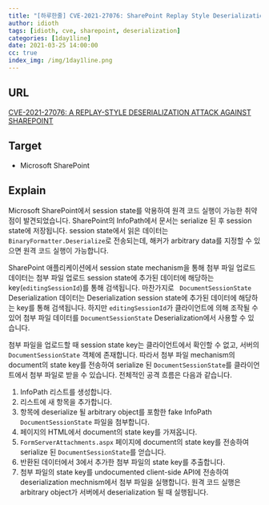 ```yaml
---
title: "[하루한줄] CVE-2021-27076: SharePoint Replay Style Deserialization 취약점"
author: idioth
tags: [idioth, cve, sharepoint, deserialization]
categories: [1day1line]
date: 2021-03-25 14:00:00
cc: true
index_img: /img/1day1line.png
---
```


## URL 

[CVE-2021-27076: A REPLAY-STYLE DESERIALIZATION ATTACK AGAINST SHAREPOINT](https://www.zerodayinitiative.com/blog/2021/3/17/cve-2021-27076-a-replay-style-deserialization-attack-against-sharepoint)



## Target

- Microsoft SharePoint



## Explain

Microsoft SharePoint에서 session state를 악용하여 원격 코드 실행이 가능한 취약점이 발견되었습니다. SharePoint의 InfoPath에서 문서는 serialize 된 후 session state에 저장됩니다. session state에서 읽은 데이터는 `BinaryFormatter.Deserialize`로 전송되는데, 해커가 arbitrary data를 지정할 수 있으면 원격 코드 실행이 가능합니다.

SharePoint 애플리케이션에서 session state mechanism을 통해 첨부 파일 업로드 데이터는 첨부 파일 업로드 session state에 추가된 데이터에 해당하는 key(`editingSessionId`)를 통해 검색됩니다. 마찬가지로 ` DocumentSessionState` Deserialization 데이터는 Deserialization session state에 추가된 데이터에 해당하는 key를 통해 검색됩니다. 하지만 `editingSessionId`가 클라이언트에 의해 조작될 수 있어 첨부 파일 데이터를 `DocumentSessionState` Deserialization에서 사용할 수 있습니다.

첨부 파일을 업로드할 때 session state key는 클라이언트에서 확인할 수 없고, 서버의 `DocumentSessionState` 객체에 존재합니다. 따라서 첨부 파일 mechanism의 document의 state key를 전송하여 serialize 된 `DocumentSessionState`를 클라이언트에서 첨부 파일로 받을 수 있습니다. 전체적인 공격 흐름은 다음과 같습니다.

1. InfoPath 리스트를 생성합니다.
2. 리스트에 새 항목을 추가합니다.
3. 항목에 deserialize 될 arbitrary object를 포함한 fake InfoPath `DocumentSessionState` 파일을 첨부합니다.
4. 페이지의 HTML에서 document의 state key를 가져옵니다.
5. `FormServerAttachments.aspx` 페이지에 document의 state key를 전송하여 serialize 된 `DocumentSessionState`를 얻습니다.
6. 반환된 데이터에서 3에서 추가한 첨부 파일의 state key를 추출합니다.
7. 첨부 파일의 state key를 undocumented client-side API에 전송하여 deserialization mechnism에서 첨부 파일을 실행합니다. 원격 코드 실행은 arbitrary object가 서버에서 deserialization 될 때 실행됩니다.